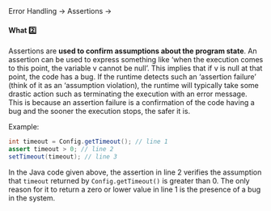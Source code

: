 <link rel="stylesheet" href="{{baseUrl}}/css/textbook.css">

<div class="website-content">

<div id="path">Error Handling &rarr; Assertions &rarr;</div>

<div id="title">

#### What :two:

</div>

<div id="body">

Assertions are **used to confirm assumptions about the program state**. An assertion can be used to express something like ‘when the execution comes to this point, the variable v cannot be null’. This implies that if v is null at that point, the code has a bug. If the runtime detects such an ‘assertion failure’ (think of it as an ‘assumption violation), the runtime will typically take some drastic action such as terminating the execution with an error message. This is because an assertion failure is a confirmation of the code having a bug and the sooner the execution stops, the safer it is.

<tip-box>

Example:

```java
int timeout = Config.getTimeout(); // line 1
assert timeout > 0; // line 2
setTimeout(timeout); // line 3
```

In the Java code given above, the assertion in line 2 verifies the assumption that `timeout` returned by `Config.getTimeout()` is greater than 0. The only reason for it to return a zero or lower value in line 1 is the presence of a bug in the system.

</tip-box>

</div>

<div id="extras">
<div>

</div>
